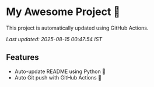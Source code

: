 # My Awesome Project 🚀

This project is automatically updated using GitHub Actions.

_Last updated: 2025-08-15 00:47:54 IST_

## Features
- Auto-update README using Python 🐍
- Auto Git push with GitHub Actions 🤖
